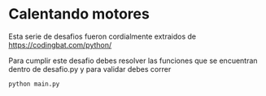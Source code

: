 # Calentando motores

Esta serie de desafios fueron cordialmente extraidos de https://codingbat.com/python/<br>

Para cumplir este desafio debes resolver las funciones que se encuentran dentro de desafio.py y para validar debes correr 

```
python main.py
```
